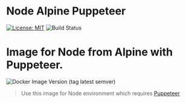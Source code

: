 # Node Alpine Puppeteer

[![License: MIT](https://img.shields.io/badge/License-MIT-yellow.svg)](https://opensource.org/licenses/MIT)
![Build Status](https://github.com/heronlabs/node-alpine-puppeteer/actions/workflows/main.yml/badge.svg?branch=main)

# Image for Node from Alpine with Puppeteer.

![Docker Image Version (tag latest semver)](https://img.shields.io/docker/v/lucaslacerdacl/node-alpine-puppeteer/latest)

> Use this image for Node environment which requires [Puppeteer](https://pptr.dev/)
